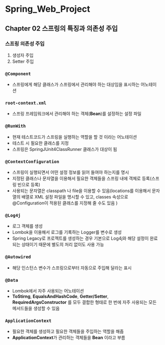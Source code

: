 # Spring_Web_Project

## Chapter 02 스프링의 특징과 의존성 주입

### 스프링 의존성 주입
1. 생성자 주입
2. Setter 주입

### `@Component`
- 스프링에게 해당 클래스가 스프링에서 관리해야 하는 대상임을 표시하는 어노테이션

### `root-context.xml`
- 스프링 프레임워크에서 관리해야 하는 객체(**Bean**)를 설정하는 설정 파일

### `@RunWith`
- 현재 테스트코드가 스프링을 실행하는 역할을 할 것 이라는 어노테이션
- 테스트 시 필요한 클래스를 지정
- 스프링은 SpringJUnit4ClassRunner 클래스가 대상이 됨

### `@ContextConfiguration`
- 스프링이 실행되면서 어떤 설정 정보를 읽어 들여야 하는지를 명시
- 지정된 클래스나 문자열을 이용해서 필요한 객체들을 스프링 내에 객체로 등록(스프링 빈으로 등록)
- 사용되는 문자열은 classpath 나 file을 이용할 수 있음(locations를 이용해서 문자열의 배열로 XML 설정 파일을 명시할 수 있고, classes 속성으로 @Configuration이 적용된 클래스를 지정해 줄 수도 있음 )

### `@Log4j`
-  로그 객체를 생성
- Lombok을 이용해서 로그를 기록하는 Logger를 변수로 생성
- Spring Legacy로 프로젝트를 생성하는 경우 기본으로 Log4j와 해당 설정이 완료되는 상태이기 때문에 별도의 처리 없이도 사용 가능

### `@Autowired`
- 해당 인스턴스 변수가 스프링으로부터 자동으로 주입해 달라는 표시

### `@Data`
- Lombok에서 자주 사용되는 어노테이션
- **ToStirng**, **EqualsAndHashCode**, **Getter/Setter**, **RequiredArgsConstructor** 를 모두 결합한 형태로 한 번에 자주 사용되는 모든 메서드들을 생성할 수 있음

### `ApplicationContext`
- 필요한 객체를 생성하고 필요한 객체들을 주입하는 역할을 해줌
- **ApplicationContext**가 관리하는 객체들을 **Bean** 이라고 부름

